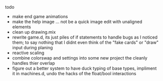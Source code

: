todo

* make end game animations
* make the help image ... not be a quick image edit with unaligned elements
* clean up drawing.mix
* rewrite game.d, its just piles of if statements to handle bugs as I noticed them; to say nothing that I didnt even think of the "fake cards" or "draw" input during planing
* reactive scaling
* combine colorswap and settings into some new project the cleanly handles thier overlap
* figure out a better system to have duck typing of base types, impliment it in machines.d, undo the hacks of the float/bool interactions

